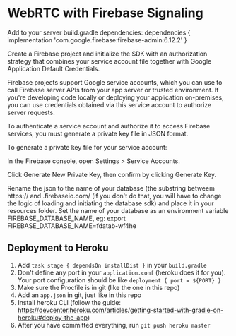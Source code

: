 # WebRTC with Firebase Signaling

Add to your server build.gradle dependencies:
dependencies {
  implementation 'com.google.firebase:firebase-admin:6.12.2'
}

Create a Firebase project and initialize the SDK with an authorization strategy that combines your service account file together with Google Application Default Credentials.

Firebase projects support Google service accounts, which you can use to call Firebase server APIs from your app server or trusted environment. If you're developing code locally or deploying your application on-premises, you can use credentials obtained via this service account to authorize server requests.

To authenticate a service account and authorize it to access Firebase services, you must generate a private key file in JSON format.

To generate a private key file for your service account:

In the Firebase console, open Settings > Service Accounts.

Click Generate New Private Key, then confirm by clicking Generate Key.

Rename the json to the name of your database (the substring betweem https:// and .firebaseio.com/ (if you don't do that, you will have to change the logic of loading and initiating the database sdk) and place it in your resources folder.
Set the name of your database as an environment variable FIREBASE_DATABASE_NAME, eg: export FIREBASE_DATABASE_NAME=fdatab-wf4he 

## Deployment to Heroku
1. Add ```task stage {
              dependsOn installDist
          }``` in your `build.gradle`
2. Don't define any port in your `application.conf` (heroku does it for you). Your port configuration should be like ```deployment {
                                                                                                                          port = ${PORT}
                                                                                                                      }```
3. Make sure the Procfile is in git (like the one in this repo)
4. Add an `app.json` in git, just like in this repo
5. Install heroku CLI (follow the guide: https://devcenter.heroku.com/articles/getting-started-with-gradle-on-heroku#deploy-the-app)
6. After you have committed everything, run `git push heroku master`
